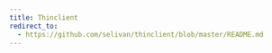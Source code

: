 ```yaml
---
title: Thinclient
redirect_to:
  - https://github.com/selivan/thinclient/blob/master/README.md
---
```

